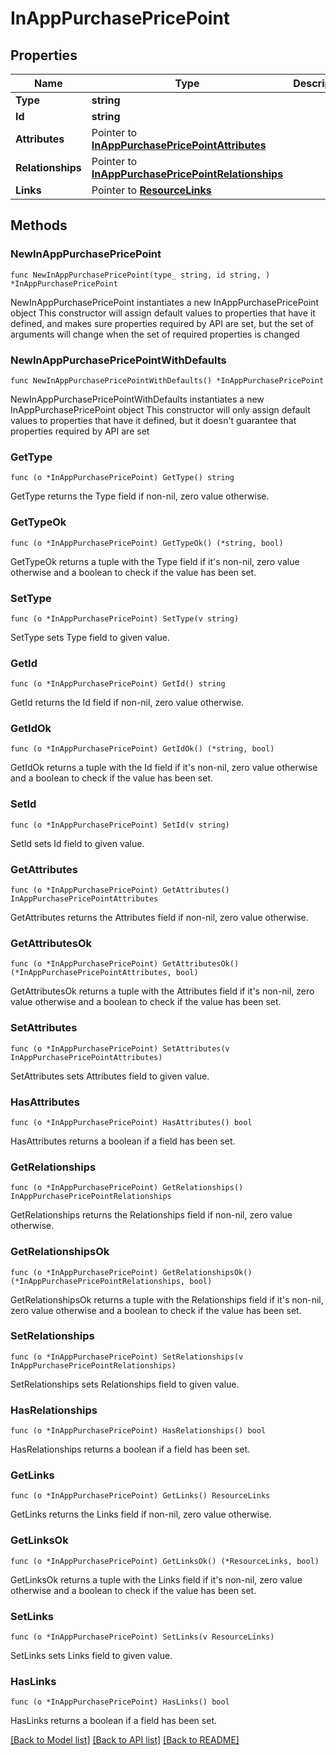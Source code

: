 # InAppPurchasePricePoint

## Properties

Name | Type | Description | Notes
------------ | ------------- | ------------- | -------------
**Type** | **string** |  | 
**Id** | **string** |  | 
**Attributes** | Pointer to [**InAppPurchasePricePointAttributes**](InAppPurchasePricePointAttributes.md) |  | [optional] 
**Relationships** | Pointer to [**InAppPurchasePricePointRelationships**](InAppPurchasePricePointRelationships.md) |  | [optional] 
**Links** | Pointer to [**ResourceLinks**](ResourceLinks.md) |  | [optional] 

## Methods

### NewInAppPurchasePricePoint

`func NewInAppPurchasePricePoint(type_ string, id string, ) *InAppPurchasePricePoint`

NewInAppPurchasePricePoint instantiates a new InAppPurchasePricePoint object
This constructor will assign default values to properties that have it defined,
and makes sure properties required by API are set, but the set of arguments
will change when the set of required properties is changed

### NewInAppPurchasePricePointWithDefaults

`func NewInAppPurchasePricePointWithDefaults() *InAppPurchasePricePoint`

NewInAppPurchasePricePointWithDefaults instantiates a new InAppPurchasePricePoint object
This constructor will only assign default values to properties that have it defined,
but it doesn't guarantee that properties required by API are set

### GetType

`func (o *InAppPurchasePricePoint) GetType() string`

GetType returns the Type field if non-nil, zero value otherwise.

### GetTypeOk

`func (o *InAppPurchasePricePoint) GetTypeOk() (*string, bool)`

GetTypeOk returns a tuple with the Type field if it's non-nil, zero value otherwise
and a boolean to check if the value has been set.

### SetType

`func (o *InAppPurchasePricePoint) SetType(v string)`

SetType sets Type field to given value.


### GetId

`func (o *InAppPurchasePricePoint) GetId() string`

GetId returns the Id field if non-nil, zero value otherwise.

### GetIdOk

`func (o *InAppPurchasePricePoint) GetIdOk() (*string, bool)`

GetIdOk returns a tuple with the Id field if it's non-nil, zero value otherwise
and a boolean to check if the value has been set.

### SetId

`func (o *InAppPurchasePricePoint) SetId(v string)`

SetId sets Id field to given value.


### GetAttributes

`func (o *InAppPurchasePricePoint) GetAttributes() InAppPurchasePricePointAttributes`

GetAttributes returns the Attributes field if non-nil, zero value otherwise.

### GetAttributesOk

`func (o *InAppPurchasePricePoint) GetAttributesOk() (*InAppPurchasePricePointAttributes, bool)`

GetAttributesOk returns a tuple with the Attributes field if it's non-nil, zero value otherwise
and a boolean to check if the value has been set.

### SetAttributes

`func (o *InAppPurchasePricePoint) SetAttributes(v InAppPurchasePricePointAttributes)`

SetAttributes sets Attributes field to given value.

### HasAttributes

`func (o *InAppPurchasePricePoint) HasAttributes() bool`

HasAttributes returns a boolean if a field has been set.

### GetRelationships

`func (o *InAppPurchasePricePoint) GetRelationships() InAppPurchasePricePointRelationships`

GetRelationships returns the Relationships field if non-nil, zero value otherwise.

### GetRelationshipsOk

`func (o *InAppPurchasePricePoint) GetRelationshipsOk() (*InAppPurchasePricePointRelationships, bool)`

GetRelationshipsOk returns a tuple with the Relationships field if it's non-nil, zero value otherwise
and a boolean to check if the value has been set.

### SetRelationships

`func (o *InAppPurchasePricePoint) SetRelationships(v InAppPurchasePricePointRelationships)`

SetRelationships sets Relationships field to given value.

### HasRelationships

`func (o *InAppPurchasePricePoint) HasRelationships() bool`

HasRelationships returns a boolean if a field has been set.

### GetLinks

`func (o *InAppPurchasePricePoint) GetLinks() ResourceLinks`

GetLinks returns the Links field if non-nil, zero value otherwise.

### GetLinksOk

`func (o *InAppPurchasePricePoint) GetLinksOk() (*ResourceLinks, bool)`

GetLinksOk returns a tuple with the Links field if it's non-nil, zero value otherwise
and a boolean to check if the value has been set.

### SetLinks

`func (o *InAppPurchasePricePoint) SetLinks(v ResourceLinks)`

SetLinks sets Links field to given value.

### HasLinks

`func (o *InAppPurchasePricePoint) HasLinks() bool`

HasLinks returns a boolean if a field has been set.


[[Back to Model list]](../README.md#documentation-for-models) [[Back to API list]](../README.md#documentation-for-api-endpoints) [[Back to README]](../README.md)


